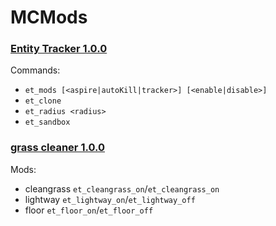 # MCMods

### [Entity Tracker 1.0.0](builds/entity-tracker-1.0.0.jar)

Commands:

* `et_mods [<aspire|autoKill|tracker>] [<enable|disable>]`
* `et_clone`
* `et_radius <radius>`
* `et_sandbox`
 

### [grass cleaner 1.0.0](builds/grass-cleaner-1.0.0.jar)

Mods:

* cleangrass `et_cleangrass_on`/`et_cleangrass_on` 
* lightway `et_lightway_on`/`et_lightway_off` 
* floor `et_floor_on`/`et_floor_off` 